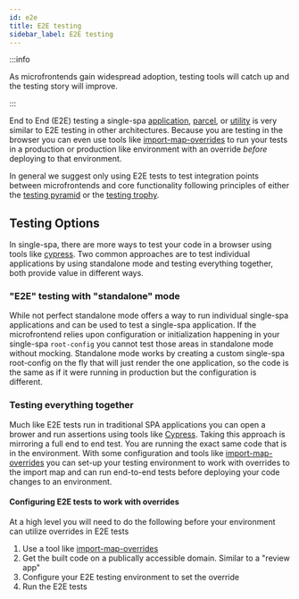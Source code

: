 ```yaml
---
id: e2e
title: E2E testing
sidebar_label: E2E testing
---
```


:::info

As microfrontends gain widespread adoption, testing tools will catch up and the testing story will improve.

:::

End to End (E2E) testing a single-spa [application](/docs/module-types#applications), [parcel](/docs/module-types#parcels), or [utility](/docs/module-types/#utilities) is very similar to E2E testing in other architectures. Because you are testing in the browser you can even use tools like [import-map-overrides](https://github.com/joeldenning/import-map-overrides) to run your tests in a production or production like environment with an override _before_ deploying to that environment.

In general we suggest only using E2E tests to test integration points between microfrontends and core functionality following principles of either the [testing pyramid](https://www.browserstack.com/guide/testing-pyramid-for-test-automation) or the [testing trophy](https://kentcdodds.com/blog/write-tests).

## Testing Options

In single-spa, there are more ways to test your code in a browser using tools like [cypress](https://www.cypress.io/). Two common approaches are to test individual applications by using standalone mode and testing everything together, both provide value in different ways.

### "E2E" testing with "standalone" mode

While not perfect standalone mode offers a way to run individual single-spa applications and can be used to test a single-spa application. If the microfrontend relies upon configuration or initialization happening in your single-spa `root-config` you cannot test those areas in standalone mode without mocking. Standalone mode works by creating a custom single-spa root-config on the fly that will just render the one application, so the code is the same as if it were running in production but the configuration is different.

### Testing everything together

Much like E2E tests run in traditional SPA applications you can open a brower and run assertions using tools like [Cypress](https://www.cypress.io/). Taking this approach is mirroring a full end to end test. You are running the exact same code that is in the environment. With some configuration and tools like [import-map-overrides](https://github.com/joeldenning/import-map-overrides) you can set-up your testing environment to work with overrides to the import map and can run end-to-end tests before deploying your code changes to an environment.

#### Configuring E2E tests to work with overrides

At a high level you will need to do the following before your environment can utilize overrides in E2E tests

1. Use a tool like [import-map-overrides](https://github.com/joeldenning/import-map-overrides)
1. Get the built code on a publically accessible domain. Similar to a "review app"
1. Configure your E2E testing environment to set the override
1. Run the E2E tests
